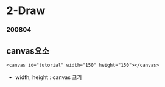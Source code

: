 # 2-Draw

### 200804

## canvas요소

`<canvas id="tutorial" width="150" height="150"></canvas>`
- width, height : canvas 크기
